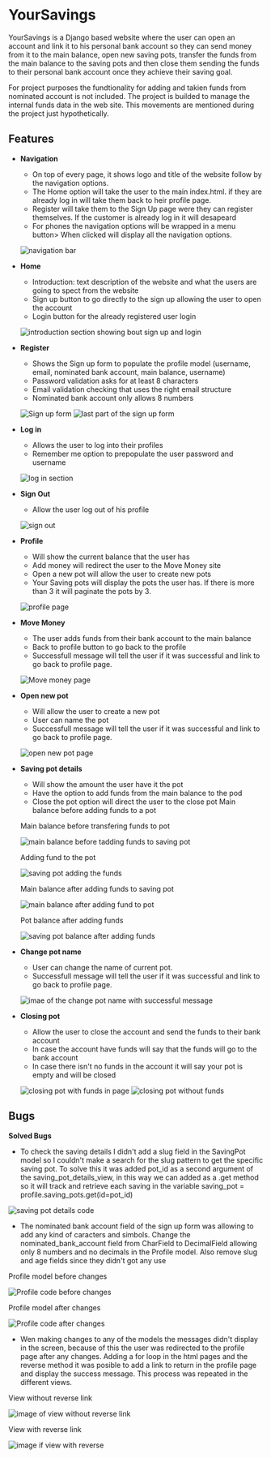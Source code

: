 # YourSavings

YourSavings is a Django based website where the user can open an account and link it to his personal bank account so they can send money from it to the main balance, open new saving pots, transfer the funds from the main balance to the saving pots and then close them sending the funds to their personal bank account once they achieve their saving goal.

For project purposes the fundtionality for adding and takien funds from nominated account is not included. The project is builded to manage the internal funds data in the web site. This movements are mentioned during the project just hypothetically.

## Features

- **Navigation**
  - On top of every page, it shows logo and title of the website follow by the navigation options.
  - The Home option will take the user to the main index.html. if they are already log in will take them back to heir profile page.
  - Register will take them to the Sign Up page were they can register themselves. If the customer is already log in it will desapeard
  - For phones the navigation options will be wrapped in a menu button> When clicked will display all the navigation options.

  ![navigation bar](/static/images/navbar.png)

- **Home**
  - Introduction: text description of the website and what the users are going to spect from the website
  - Sign up button to go directly to the sign up allowing the user to open the account
  - Login button for the already registered user login

  ![introduction section showing bout sign up and login](/static/images/home.png)

- **Register**
  - Shows the Sign up form to populate the profile model (username, email, nominated bank account, main balance, username)
  - Password validation asks for at least 8 characters
  - Email validation checking that uses the right email structure
  - Nominated bank account only allows 8 numbers 

  ![Sign up form](/static/images/sign-up.png)
  ![last part of the sign up form](/static/images/sing-up-end.png)
  
- **Log in**
  - Allows the user to log into their profiles
  - Remember me option to prepopulate the user password and username

  ![log in section](/static/images/login.png)

- **Sign Out**
  - Allow the user log out of his profile

  ![sign out](/static/images/sign-out.png)

- **Profile**
  - Will show the current balance that the user has 
  - Add money will redirect the user to the Move Money site
  - Open a new pot will allow the user to create new pots
  - Your Saving pots will display the pots the user has. If there is more than 3 it will paginate the pots by 3.

  ![profile page](/static/images/profile.png)

- **Move Money**
  - The user adds funds from their bank account to the main balance
  - Back to profile button to go back to the profile 
  - Successfull message will tell the user if it was successful and link to go back to profile page.

  ![Move money page](/static/images/move-money.png)

- **Open new pot**
  - Will allow the user to create a new pot
  - User can name the pot
  - Successfull message will tell the user if it was successful and link to go back to profile page.

  ![open new pot page](/static/images/open-new-pot.png) 

- **Saving pot details**
  - Will show the amount the user have it the pot
  - Have the option to add funds from the main balance to the pod
  - Close the pot option will direct the user to the close pot Main balance before adding funds to a pot

  Main balance before transfering funds to pot

  ![main balance before tadding funds to saving pot](/static/images/main-balance-before-add-money-to-saving-pot.png)

  Adding fund to the pot

  ![saving pot adding the funds](/static/images/adding-funds-to-saving-pot.png)

  Main balance after adding funds to saving pot

  ![main balance after adding fund to pot](/static/images/balance-after-adding-funds.png)

  Pot balance after adding funds

  ![saving pot balance after adding funds](/static/images/saving-pot-after-adding-funds.png)

- **Change pot name**
  - User can change the name of current pot.
  - Successfull message will tell the user if it was successful and link to go back to profile page.

  ![imae of the change pot name with successful message](/static/images/change-pot-name.png)

- **Closing pot**
  - Allow the user to close the account and send the funds to their bank account
  - In case the account have funds will say that the funds will go to the bank account
  - In case there isn't no funds in the account it will say your pot is empty and will be closed
  
  ![closing pot with funds in page](/static/images/closing-saving-pot.png)
  ![closing pot without funds](/static/images/closing-saving-pot-no-funds.png)

## Bugs
**Solved Bugs**
 - To check the saving details I didn't add a slug field in the SavingPot model so I couldn't make a search for the slug pattern to get the specific saving pot. To solve this it was added pot_id as a second argument of the
 saving_pot_details_view, in this way we can added as a .get method so it will track and retrieve each saving in the variable saving_pot = profile.saving_pots.get(id=pot_id)

 ![saving pot details code](/static/images/saving-pot-details-bug.png)

 - The nominated bank account field of the sign up form was allowing to add any kind of caracters and simbols. Change the nominated_bank_account field from CharField to DecimalField allowing only 8 numbers and no decimals in the Profile model. 
 Also remove slug and age fields since they didn't got any use

 Profile model before changes 

 ![Profile code before changes](/static/images/profile-model-before-changes.png)

 Profile model after changes

 ![Profile code after changes](/static/images/profile-model-after-changes.png)

 - Wen making changes to any of the models the messages didn't display in the screen, because of this the user was redirected to the profile page after any changes. Adding a for loop in the html pages and the reverse method it was posible to add a link to return in the profile page and display the success message. This process was repeated in the different views.

 View without reverse link

 ![image of view without reverse link](/static/images/view-without-reverse.png)

 View with reverse link

 ![image if view with reverse](/static/images/view-with-reverse.png)




